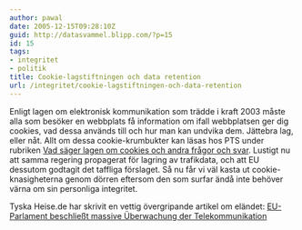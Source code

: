 ```yaml
---
author: pawal
date: 2005-12-15T09:28:10Z
guid: http://datasvammel.blipp.com/?p=15
id: 15
tags:
- integritet
- politik
title: Cookie-lagstiftningen och data retention
url: /integritet/cookie-lagstiftningen-och-data-retention
---
```


Enligt lagen om elektronisk kommunikation som trädde i kraft 2003
måste alla som besöker en webbplats få information om ifall
webbplatsen ger dig cookies, vad dessa används till och hur man kan
undvika dem. Jättebra lag, eller nåt. Allt om dessa cookie-krumbukter
kan läsas hos PTS under rubriken <a
href="http://www.pts.se/Sidor/sida.asp?SectionId=1930">Vad säger lagen
om cookies och andra frågor och svar</a>. Lustigt nu att samma
regering propagerat för lagring av trafikdata, och att EU dessutom
godtagit det taffliga förslaget. Så nu får vi väl kasta ut
cookie-knasigheterna genom dörren eftersom den som surfar ändå inte
behöver värna om sin personliga integritet.

Tyska Heise.de har skrivit en vettig övergripande artikel om eländet:
<a href="https://www.heise.de/newsticker/meldung/67358">EU-Parlament
beschließt massive Überwachung der Telekommunikation</a>
